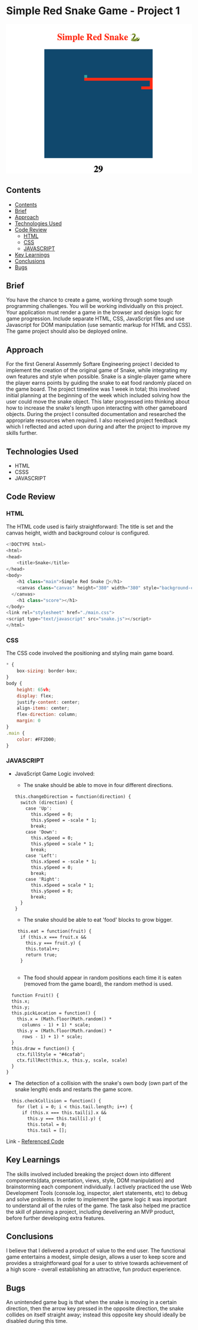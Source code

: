 # Simple Red Snake Game - Project 1

![Snake Game](./snake-screenshot.png)

## Contents

- [Contents](#contents)
- [Brief](#brief)
- [Approach](#approach)
- [Technologies Used](#technologies-used)
- [Code Review](code-review)
  - [HTML](#html)
  - [CSS](#css)
  - [JAVASCRIPT](#javascript)
- [Key Learnings](#key-learnings)
- [Conclusions](#conclusions)
- [Bugs](#bugs)

## Brief
You have the chance to create a game, working through some tough programming challenges. You will be working individually on this project. Your application must render a game in the browser and design logic for game progression. Include separate HTML, CSS, JavaScript files and use Javascript for DOM manipulation (use semantic markup for HTML and CSS). The game project should also be deployed online.


## Approach
For the first General Assemmly Softare Engineering project I decided to implement the creation of the original game of Snake, while integrating my own features and style when possible. Snake is a single-player game where the player earns points by guiding the snake to eat food randomly placed on the game board. The project timeeline was 1 week in total; this involved initial planning at the beginning of the week which included solving how the user could move the snake object. This later progressed into thinking about how to increase the snake's length upon interacting with other gameboard objects. During the project I consulted documentation and researched the appropriate resources when required. I also received project feedback which I reflected and acted upon during and after the project to improve my skills further.

## Technologies Used
- HTML
- CSSS
- JAVASCRIPT

## Code Review

### HTML

The HTML code used is fairly straightforward: The title is set and the canvas height, width and background colour is configured.
``` javascript
<!DOCTYPE html>
<html>
<head>
    <title>Snake</title>
</head>
<body>
    <h1 class="main">Simple Red Snake 🐍</h1>
    <canvas class="canvas" height="380" width="380" style="background-color: #205279">
  </canvas>
    <h1 class="score"></h1>
</body>
<link rel="stylesheet" href="./main.css">
<script type="text/javascript" src="snake.js"></script>
</html>
```

### CSS

The CSS code involved the positioning and styling main game board.

``` javascript
* {
    box-sizing: border-box;
}
body {
    height: 65vh;
    display: flex;
    justify-content: center;
    align-items: center;
    flex-direction: column;
    margin: 0
}
.main {
    color: #FF2D00;
}
```

### JAVASCRIPT
- JavaScript Game Logic involved:
  - The snake should be able to move in four different directions.
  
  ```
  this.changeDirection = function(direction) {
    switch (direction) {
      case 'Up':
        this.xSpeed = 0;
        this.ySpeed = -scale * 1;
        break;
      case 'Down':
        this.xSpeed = 0;
        this.ySpeed = scale * 1;
        break;
      case 'Left':
        this.xSpeed = -scale * 1;
        this.ySpeed = 0;
        break;
      case 'Right':
        this.xSpeed = scale * 1;
        this.ySpeed = 0;
        break;
    }
  }
  
  ```
  - The snake should be able to eat 'food' blocks to grow bigger.
  
  ```
   this.eat = function(fruit) {
    if (this.x === fruit.x &&
      this.y === fruit.y) {
      this.total++;
      return true;
    }
    
  ```
  - The food should appear in random positions each time it is eaten (removed from the game board), the random method is used.
  
```
  function Fruit() {
  this.x;
  this.y;
  this.pickLocation = function() {
    this.x = (Math.floor(Math.random() *
      columns - 1) + 1) * scale;
    this.y = (Math.floor(Math.random() *
      rows - 1) + 1) * scale;
  }
  this.draw = function() {
    ctx.fillStyle = "#4cafab";
    ctx.fillRect(this.x, this.y, scale, scale)
  }
}
```
   - The detection of a collision with the snake's own body (own part of the snake length) ends and restarts the game score.
  
```
  this.checkCollision = function() {
    for (let i = 0; i < this.tail.length; i++) {
      if (this.x === this.tail[i].x &&
        this.y === this.tail[i].y) {
        this.total = 0;
        this.tail = [];
```

Link - [Referenced Code](https://github.com/RichardBekoe/Simple-Red-Snake/blob/master/snake.js)

## Key Learnings

The skills involved included breaking the project down into different components(data, presentation, views, style, DOM manipulation) and brainstorming each component individually. I actively practiced the use Web Development Tools (console.log, inspector, alert statements, etc) to debug and solve problems. In order to implement the game logic it was important to understand all of the rules of the game. The task also helped me practice the skill of planning a project, including develivering an MVP product, before further developing extra features.

## Conclusions

I believe that I delivered a product of value to the end user. The functional game entertains a modest, simple design, allows a user to keep score and provides a straightforward goal for a user to strive towards achievement of a high score - overall establishing an attractive, fun product experience.

## Bugs

An unintended game bug is that when the snake is moving in a certain direction, then the arrow key pressed in the opposite direction, the snake collides on itself straight away; instead this opposite key should ideally be disabled during this time.



